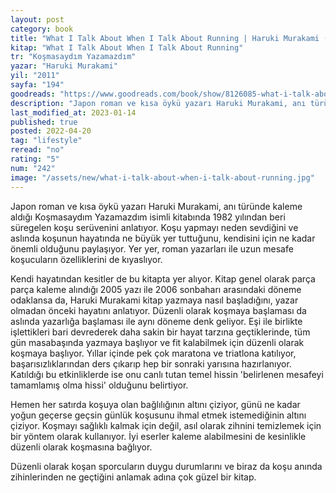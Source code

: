 ```yaml
---
layout: post
category: book
title: "What I Talk About When I Talk About Running | Haruki Murakami (Kitap)"
kitap: "What I Talk About When I Talk About Running"
tr: "Koşmasaydım Yazamazdım"
yazar: "Haruki Murakami"
yil: "2011"
sayfa: "194"
goodreads: "https://www.goodreads.com/book/show/8126085-what-i-talk-about-when-i-talk-about-running"
description: "Japon roman ve kısa öykü yazarı Haruki Murakami, anı türünde kaleme aldığı Koşmasaydım Yazamazdım isimli kitabında 1982 yılından beri süregelen koşu serüvenini anlatıyor."
last_modified_at: 2023-01-14
published: true
posted: 2022-04-20
tag: "lifestyle"
reread: "no"
rating: "5"
num: "242"
image: "/assets/new/what-i-talk-about-when-i-talk-about-running.jpg"
---
```


Japon roman ve kısa öykü yazarı Haruki Murakami, anı türünde kaleme aldığı Koşmasaydım Yazamazdım isimli kitabında 1982 yılından beri süregelen koşu serüvenini anlatıyor. Koşu yapmayı neden sevdiğini ve aslında koşunun hayatında ne büyük yer tuttuğunu, kendisini için ne kadar önemli olduğunu paylaşıyor. Yer yer, roman yazarları ile uzun mesafe koşucuların özelliklerini de kıyaslıyor.

Kendi hayatından kesitler de bu kitapta yer alıyor. Kitap genel olarak parça parça kaleme alındığı 2005 yazı ile 2006 sonbaharı arasındaki döneme odaklansa da, Haruki Murakami kitap yazmaya nasıl başladığını, yazar olmadan önceki hayatını anlatıyor. Düzenli olarak koşmaya başlaması da aslında yazarlığa başlaması ile aynı döneme denk geliyor. Eşi ile birlikte işlettikleri bari devrederek daha sakin bir hayat tarzına geçtiklerinde, tüm gün masabaşında yazmaya başlıyor ve fit kalabilmek için düzenli olarak koşmaya başlıyor. Yıllar içinde pek çok maratona ve triatlona katılıyor, başarısızlıklarından ders çıkarıp hep bir sonraki yarısına hazırlanıyor. Katıldığı bu etkinliklerde ise onu canlı tutan temel hissin 'belirlenen mesafeyi tamamlamış olma hissi' olduğunu belirtiyor.

Hemen her satırda koşuya olan bağlılığının altını çiziyor, günü ne kadar yoğun geçerse geçsin günlük koşusunu ihmal etmek istemediğinin altını çiziyor. Koşmayı sağlıklı kalmak için değil, asıl olarak zihnini temizlemek için bir yöntem olarak kullanıyor. İyi eserler kaleme alabilmesini de kesinlikle düzenli olarak koşmasına bağlıyor.

Düzenli olarak koşan sporcuların duygu durumlarını ve biraz da koşu anında zihinlerinden ne geçtiğini anlamak adına çok güzel bir kitap.
